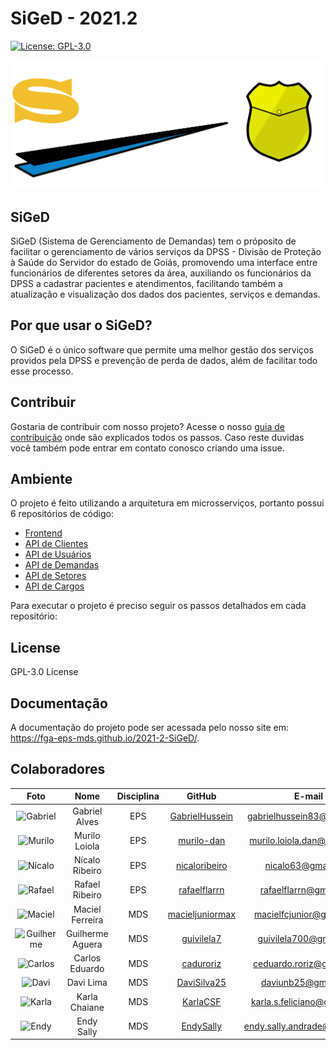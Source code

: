 # SiGeD - 2021.2

[![License: GPL-3.0](https://img.shields.io/badge/License-GPL3-blue.svg)](https://opensource.org/licenses/gpl-3.0.html)

![SiGeD Logo](./docs/assets/img/logo/SiGeD_Logo.png)

## SiGeD
  SiGeD (Sistema de Gerenciamento de Demandas) tem o próposito de facilitar o gerenciamento de vários serviços da DPSS - Divisão de Proteção à Saúde do Servidor do estado de Goiás, promovendo uma interface entre funcionários de diferentes setores da área, auxiliando os funcionários da DPSS a cadastrar pacientes e atendimentos, facilitando também a atualização e visualização dos dados dos pacientes, serviços e demandas. 

## Por que usar o SiGeD?
O SiGeD é o único software que permite uma melhor gestão dos serviços providos pela DPSS e prevenção de perda de dados, além de facilitar todo esse processo.  

## Contribuir
Gostaria de contribuir com nosso projeto? Acesse o nosso [guia de contribuição](docs/CONTRIBUTING.md) onde são explicados todos os passos.
Caso reste duvidas você também pode entrar em contato conosco criando uma issue. 

## Ambiente
O projeto é feito utilizando a arquitetura em microsserviços, portanto possui 6 repositórios de código:
- [Frontend](https://github.com/fga-eps-mds/2021-2-SiGeD-Frontend)
- [API de Clientes](https://github.com/fga-eps-mds/2021-2-SiGeD-Clients)
- [API de Usuários](https://github.com/fga-eps-mds/2021-2-SiGeD-Users)
- [API de Demandas](https://github.com/fga-eps-mds/2021-2-SiGeD-Demands)
- [API de Setores](https://github.com/fga-eps-mds/2021-2-SiGeD-Sectors)
- [API de Cargos](https://github.com/fga-eps-mds/2021-2-SiGeD-Cargos)

Para executar o projeto é preciso seguir os passos detalhados em cada repositório:

## License

GPL-3.0 License

## Documentação

A documentação do projeto pode ser acessada pelo nosso site em: https://fga-eps-mds.github.io/2021-2-SiGeD/.


## Colaboradores
|Foto | Nome | Disciplina | GitHub | E-mail |
|:--:|:--:|:--:|:--:|:--:|
| ![Gabriel](https://avatars.githubusercontent.com/u/38799575?v=4) | Gabriel Alves | EPS | [GabrielHussein](https://github.com/GabrielHussein) | gabrielhussein83@gmail.com |
| ![Murilo](https://avatars.githubusercontent.com/u/48605413?v=4) | Murilo Loiola | EPS | [murilo-dan](https://github.com/murilo-dan) | murilo.loiola.dan@gmail.com |
| ![Nícalo](https://avatars.githubusercontent.com/u/43839214?v=4) | Nícalo Ribeiro | EPS | [nicaloribeiro](https://github.com/nicaloribeiro)| nicalo63@gmail.com |
| ![Rafael](https://avatars.githubusercontent.com/u/37155530?v=4) | Rafael Ribeiro | EPS | [rafaelflarrn](https://github.com/rafaelflarrn)| rafaelflarrn@gmail.com |
| ![Maciel](https://avatars.githubusercontent.com/u/66387901?v=4) | Maciel Ferreira | MDS | [macieljuniormax](https://github.com/macieljuniormax)| macielfcjunior@gmail.com |
| ![Guilherme](https://avatars.githubusercontent.com/u/24920267?v=4) | Guilherme Aguera | MDS | [guivilela7](https://github.com/guivilela7)| guivilela700@gmail.com |
| ![Carlos](https://avatars.githubusercontent.com/u/77363222?v=4) | Carlos Eduardo | MDS | [caduroriz](https://github.com/caduroriz)| ceduardo.roriz@gmail.com |
| ![Davi](https://avatars.githubusercontent.com/u/79341819?v=4) | Davi Lima | MDS | [DaviSilva25](https://github.com/DaviSilva25)| daviunb25@gmail.com |
| ![Karla](https://avatars.githubusercontent.com/u/78981063?v=4) | Karla Chaiane | MDS | [KarlaCSF](https://github.com/KarlaCSF)| karla.s.feliciano@gmail.com |
| ![Endy](https://avatars.githubusercontent.com/u/92489401?v=4) | Endy Sally | MDS | [EndySally](https://github.com/EndySally)| endy.sally.andrade@gmail.com |


